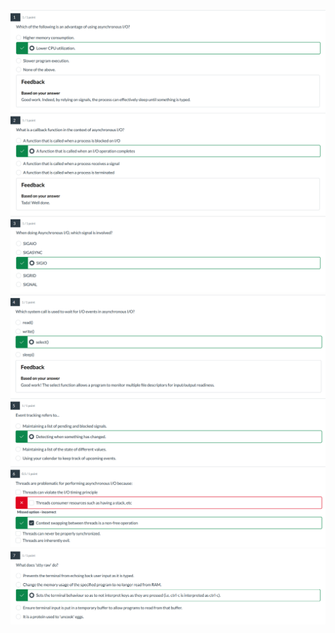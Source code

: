 ![Pasted%20image%2020230527153209.png](/Images/Pasted%20image%2020230527153209.png)
![Pasted%20image%2020230527153222.png](/Images/Pasted%20image%2020230527153222.png)
![Pasted%20image%2020230527153234.png](/Images/Pasted%20image%2020230527153234.png)
